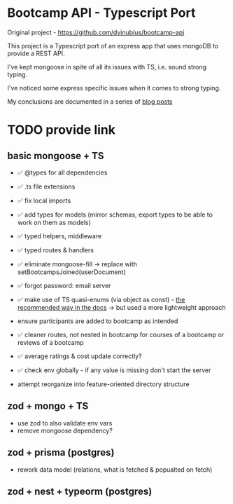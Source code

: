# Bootcamp API - Typescript Port

Original project - https://github.com/dvinubius/bootcamp-api

This project is a Typescript port of an express app that uses mongoDB to provide a REST API.

I've kept mongoose in spite of all its issues with TS, i.e. sound strong typing.

I've noticed some express specific issues when it comes to strong typing.

My conclusions are documented in a series of [blog posts](https://medium.com)

# TODO provide link

## basic mongoose + TS

- ✅ @types for all dependencies

- ✅ .ts file extensions

- ✅ fix local imports

- ✅ add types for models (mirror schemas, export types to be able to work on them as models)

- ✅ typed helpers, middleware

- ✅ typed routes & handlers

- ✅ eliminate mongoose-fill -> replace with setBootcampsJoined(userDocument)

- ✅ forgot password: email server

- ✅ make use of TS quasi-enums (via object as const) - [the recommended way in the docs](https://www.typescriptlang.org/docs/handbook/enums.html#objects-vs-enums) -> but used a more lightweight approach

- ensure participants are added to bootcamp as intended

- ✅ cleaner routes, not nested in bootcamp for courses of a bootcamp or reviews of a bootcamp

- ✅ average ratings & cost update correctly?

- ✅ check env globally - if any value is missing don't start the server

- attempt reorganize into feature-oriented directory structure

## zod + mongo + TS

- use zod to also validate env vars
- remove mongoose dependency?

## zod + prisma (postgres)

- rework data model (relations, what is fetched & popualted on fetch)

## zod + nest + typeorm (postgres)
